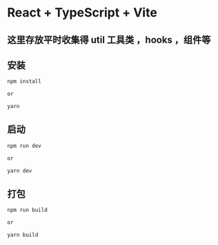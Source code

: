 # React + TypeScript + Vite
## 这里存放平时收集得 util 工具类 ，hooks ，组件等
## 安装

```bash
npm install

or

yarn
```

## 启动
```bash
npm run dev

or

yarn dev
```

## 打包
```bash
npm run build

or

yarn build
```
